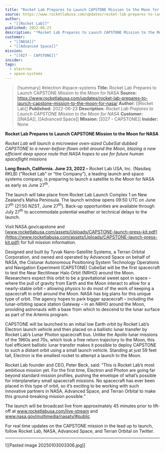 ```yaml
---
title: "Rocket Lab Prepares to Launch CAPSTONE Mission to the Moon for NASA "
source: https://www.rocketlabusa.com/updates/rocket-lab-prepares-to-launch-capstone-mission-to-the-moon-for-nasa/
author:
  - "[[Rocket Lab]]"
published: 2022-06-23
description: "*Rocket Lab Prepares to Launch CAPSTONE Mission to the Moon for NASA*"
customer:
  - "[[NASA]]"
  - "[[Advanced Space]]"
mission:
  - "[[027 - CAPSTONE]]"
insider: 
tags:
  - electron
  - space-systems
---
```

>[!summary]
#electron #space-systems
**Title:** Rocket Lab Prepares to Launch CAPSTONE Mission to the Moon for NASA 
**Source:** https://www.rocketlabusa.com/updates/rocket-lab-prepares-to-launch-capstone-mission-to-the-moon-for-nasa/
**Author:** [[Rocket Lab]]
**Published:** 2022-06-23
**Description:** *Rocket Lab Prepares to Launch CAPSTONE Mission to the Moon for NASA*
**Customer:** [[NASA]], [[Advanced Space]]
**Mission:** [[027 - CAPSTONE]]
**Insider:** None

**Rocket Lab Prepares to Launch CAPSTONE Mission to the Moon for NASA**

*Rocket Lab will launch a microwave oven-sized CubeSat dubbed CAPSTONE to a never-before-flown orbit around the Moon, blazing a new efficient deep space route that NASA hopes to use for future human spaceflight missions*

**Long Beach, California. June 23, 2022 –** Rocket Lab USA, Inc. (Nasdaq: RKLB) (“Rocket Lab” or “the Company”), a leading launch and space systems company, is preparing to launch a satellite to the Moon for NASA as early as June 27<sup>th</sup>.   

The launch will take place from Rocket Lab Launch Complex 1 on New Zealand’s Mahia Peninsula. The launch window opens 09:50 UTC on June 27<sup>th</sup> (21:50 NZST, June 27<sup>th</sup>). Back-up opportunities are available through July 27<sup>th</sup> to accommodate potential weather or technical delays to the launch.

Visit NASA.gov/capstone and [www.rocketlabusa.com/assets/Uploads/CAPSTONE-launch-press-kit.pdf](https://www.rocketlabusa.com/assets/Uploads/CAPSTONE-launch-press-kit.pdf) for full mission information.

Designed and built by Tyvak Nano-Satellite Systems, a Terran Orbital Corporation, and owned and operated by Advanced Space on behalf of NASA, the Cislunar Autonomous Positioning System Technology Operations and Navigation Experiment (CAPSTONE) CubeSat will be the first spacecraft to test the Near Rectilinear Halo Orbit (NRHO) around the Moon. Researchers expect this orbit to be a gravitational sweet spot in space – where the pull of gravity from Earth and the Moon interact to allow for a nearly-stable orbit – allowing physics to do most of the work of keeping a spacecraft in orbit around the Moon. NASA has big plans for this unique type of orbit. The agency hopes to park bigger spacecraft – including the lunar-orbiting space station Gateway – in an NRHO around the Moon, providing astronauts with a base from which to descend to the lunar surface as part of the Artemis program.

CAPSTONE will be launched to an initial low Earth orbit by Rocket Lab’s Electron launch vehicle and then placed on a ballistic lunar transfer by Rocket Lab’s Lunar Photon spacecraft bus. Unlike the Apollo lunar missions of the 1960s and 70s, which took a free return trajectory to the Moon, this fuel efficient ballistic lunar transfer makes it possible to deploy CAPSTONE to such a distant orbit using a small launch vehicle. Standing at just 59 feet tall, Electron is the smallest rocket to attempt a launch to the Moon.

Rocket Lab founder and CEO, Peter Beck, said: “This is Rocket Lab’s most ambitious mission yet. For the first time, Electron and Photon are going far beyond standard mission profiles, pushing the envelope of what’s possible for interplanetary small spacecraft missions. No spacecraft has ever been placed in this type of orbit, so it’s exciting to be working with such innovative partners in NASA, Advanced Space, and Terran Orbital to make this ground-breaking mission possible.”

The launch will be broadcast live from approximately 45 minutes prior to lift-off at www.rocketlabusa.com/live-stream and www.nasa.gov/multimedia/nasatv/#public

For real time updates on the CAPSTONE mission in the lead up to launch, follow Rocket Lab, NASA, Advanced Space, and Terran Orbital on Twitter.

---

![[Pasted image 20250103003306.jpg]]